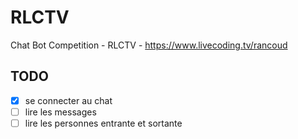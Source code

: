 # RLCTV
Chat Bot Competition - RLCTV - https://www.livecoding.tv/rancoud

## TODO
- [x] se connecter au chat
- [ ] lire les messages
- [ ] lire les personnes entrante et sortante